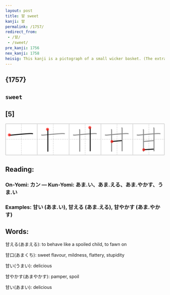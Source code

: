 ```yaml
---
layout: post
title: 甘 sweet
kanji: 甘
permalink: /1757/
redirect_from:
 - /甘/
 - /sweet/
pre_kanji: 1756
nex_kanji: 1758
heisig: This kanji is a pictograph of a small wicker basket. (The extra short stroke in the middle helps keep it distinct from the character for <i>twenty</i>.) All one needs to add is some image of <b>sweet</b> cakes or breads carried in the basket, and the union of picture and meaning is complete. Take care not to confuse with <i>confectionary</i> (Frame 1203).
---
```


## {1757}

## `sweet`

## [5]

<div class="stroke"><img src="../images/E79498.png" /></div>

## Reading:

### On-Yomi: カン &mdash; Kun-Yomi: あま.い、あま.える、あま.やかす、うま.い

### Examples: 甘い (あま.い), 甘える (あま.える), 甘やかす (あま.やかす)

## Words:

甘える(あまえる): to behave like a spoiled child, to fawn on

甘口(あまくち): sweet flavour, mildness, flattery, stupidity

甘い(うまい): delicious

甘やかす(あまやかす): pamper, spoil

甘い(あまい): delicious
